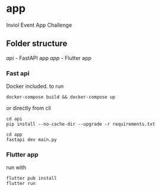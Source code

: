 # app

Inviol Event App Challenge

## Folder structure
$api$ - FastAPI app
$app$ - Flutter app


### Fast api
Docker included.
to run
```
docker-compose build && docker-compose up
```

or directly from cli

```
cd api
pip install --no-cache-dir --upgrade -r requirements.txt

cd app
fastapi dev main.py
```


### Flutter app

run with

```
flutter pub install
flutter run
```